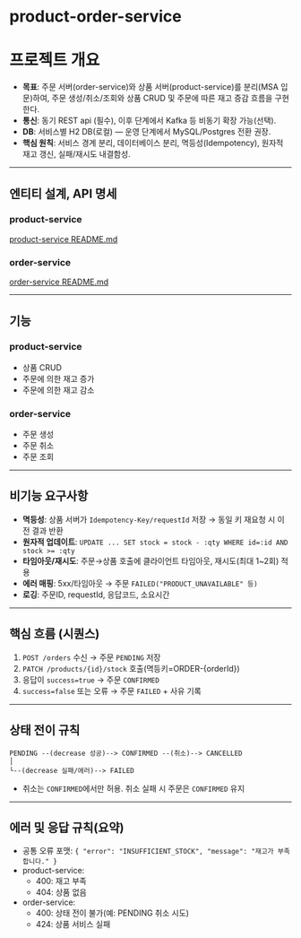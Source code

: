 # product-order-service
# 프로젝트 개요

- **목표**: 주문 서버(order-service)와 상품 서버(product-service)를 분리(MSA 입문)하여, 주문 생성/취소/조회와 상품 CRUD 및 주문에 따른 재고 증감 흐름을 구현한다.
- **통신**: 동기 REST api (필수), 이후 단계에서 Kafka 등 비동기 확장 가능(선택).
- **DB**: 서비스별 H2 DB(로컬) — 운영 단계에서 MySQL/Postgres 전환 권장.
- **핵심 원칙**: 서비스 경계 분리, 데이터베이스 분리, 멱등성(Idempotency), 원자적 재고 갱신, 실패/재시도 내결함성.

---
## 엔티티 설계, API 명세
### product-service
  [product-service README.md](https://github.com/mchooooo/product-order-service/blob/main/product-service/README.md)
### order-service
  [order-service README.md](https://github.com/mchooooo/product-order-service/blob/main/orders-service/README.md)
  
---
## 기능

### product-service

- 상품 CRUD
- 주문에 의한 재고 증가
- 주문에 의한 재고 감소

### order-service

- 주문 생성
- 주문 취소
- 주문 조회

---

## 비기능 요구사항

- **멱등성**: 상품 서버가 `Idempotency-Key/requestId` 저장 → 동일 키 재요청 시 이전 결과 반환
- **원자적 업데이트**: `UPDATE ... SET stock = stock - :qty WHERE id=:id AND stock >= :qty`
- **타임아웃/재시도**: 주문→상품 호출에 클라이언트 타임아웃, 재시도(최대 1~2회) 적용
- **에러 매핑**: 5xx/타임아웃 → 주문 `FAILED("PRODUCT_UNAVAILABLE" 등)`
- **로깅**: 주문ID, requestId, 응답코드, 소요시간

---

## 핵심 흐름 (시퀀스)

1. `POST /orders` 수신 → 주문 `PENDING` 저장
2. `PATCH /products/{id}/stock` 호출(멱등키=ORDER-{orderId})
3. 응답이 `success=true` → 주문 `CONFIRMED`
4. `success=false` 또는 오류 → 주문 `FAILED` + 사유 기록

---

## 상태 전이 규칙

```smalltalk
PENDING --(decrease 성공)--> CONFIRMED --(취소)--> CANCELLED
│
└--(decrease 실패/에러)--> FAILED
```

- 취소는 `CONFIRMED`에서만 허용. 취소 실패 시 주문은 `CONFIRMED` 유지

---

## 에러 및 응답 규칙(요약)

- 공통 오류 포맷: `{ "error": "INSUFFICIENT_STOCK", "message": "재고가 부족합니다." }`
- product-service:
    - 400: 재고 부족
    - 404: 상품 없음
- order-service:
    - 400: 상태 전이 불가(예: PENDING 취소 시도)
    - 424: 상품 서비스 실패
